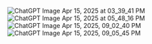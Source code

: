  ![ChatGPT Image Apr 15, 2025 at 03_39_41 PM](https://github.com/user-attachments/assets/2e1ec570-c588-4e9b-bb54-3371487cbada)
 ![ChatGPT Image Apr 15, 2025 at 05_48_16 PM](https://github.com/user-attachments/assets/98e242c1-43f7-48d0-89cb-1bb090eed7a4)
![ChatGPT Image Apr 15, 2025, 09_02_40 PM](https://github.com/user-attachments/assets/143fe897-7da6-41cb-aaad-b052a80ae4ee)
![ChatGPT Image Apr 15, 2025, 09_05_45 PM](https://github.com/user-attachments/assets/bfde9244-18b5-46d5-b8c9-2cc66bcbabe8)







